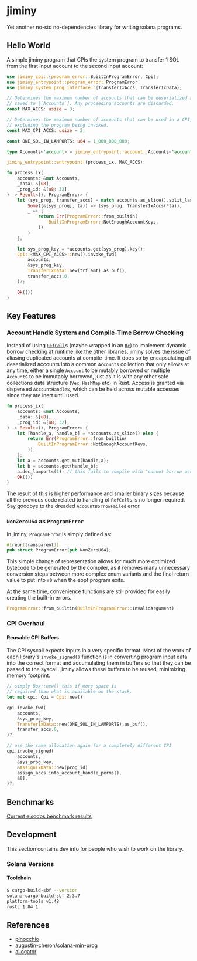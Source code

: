 # jiminy

Yet another no-std no-dependencies library for writing solana programs.

## Hello World

A simple jiminy program that CPIs the system program to transfer 1 SOL from the first input account to the second input account:

```rust
use jiminy_cpi::{program_error::BuiltInProgramError, Cpi};
use jiminy_entrypoint::program_error::ProgramError;
use jiminy_system_prog_interface::{TransferIxAccs, TransferIxData};

// Determines the maximum number of accounts that can be deserialized and
// saved to [`Accounts`]. Any proceeding accounts are discarded.
const MAX_ACCS: usize = 3;

// Determines the maximum number of accounts that can be used in a CPI,
// excluding the program being invoked.
const MAX_CPI_ACCS: usize = 2;

const ONE_SOL_IN_LAMPORTS: u64 = 1_000_000_000;

type Accounts<'account> = jiminy_entrypoint::account::Accounts<'account, MAX_ACCS>;

jiminy_entrypoint::entrypoint!(process_ix, MAX_ACCS);

fn process_ix(
    accounts: &mut Accounts,
    _data: &[u8],
    _prog_id: &[u8; 32],
) -> Result<(), ProgramError> {
    let (sys_prog, transfer_accs) = match accounts.as_slice().split_last_chunk() {
        Some((&[sys_prog], ta)) => (sys_prog, TransferIxAccs(*ta)),
        _ => {
            return Err(ProgramError::from_builtin(
                BuiltInProgramError::NotEnoughAccountKeys,
            ))
        }
    };

    let sys_prog_key = *accounts.get(sys_prog).key();
    Cpi::<MAX_CPI_ACCS>::new().invoke_fwd(
        accounts,
        &sys_prog_key,
        TransferIxData::new(trf_amt).as_buf(),
        transfer_accs.0,
    )?;

    Ok(())
}
```

## Key Features

### Account Handle System and Compile-Time Borrow Checking

Instead of using [`RefCell`](https://doc.rust-lang.org/std/cell/struct.RefCell.html)s (maybe wrapped in an [`Rc`](https://doc.rust-lang.org/std/rc/struct.Rc.html)) to implement dynamic borrow checking at runtime
like the other libraries, jiminy solves the issue of aliasing duplicated accounts at compile-time. It does so
by encapsulating all deserialized accounts into a common `Accounts` collection that only allows
at any time, either a single `Account` to be mutably borrowed or multiple `Account`s to be immutably borrowed, just as it is
with any other safe collections data structure (`Vec`, `HashMap` etc) in Rust. Access is granted via dispensed `AccountHandle`s,
which can be held across mutable accesses since they are inert until used.

```rust
fn process_ix(
    accounts: &mut Accounts,
    _data: &[u8],
    _prog_id: &[u8; 32],
) -> Result<(), ProgramError> {
    let [handle_a, handle_b] = *accounts.as_slice() else {
        return Err(ProgramError::from_builtin(
            BuiltInProgramError::NotEnoughAccountKeys,
        ));
    };
    let a = accounts.get_mut(handle_a);
    let b = accounts.get(handle_b);
    a.dec_lamports(1); // this fails to compile with "cannot borrow accounts as immutable because it is also borrowed as mutable"
    Ok(())
}
```

The result of this is higher performance and smaller binary sizes because all the previous code
related to handling of `RefCell`s is no longer required. Say goodbye to the dreaded `AccountBorrowFailed` error.

### `NonZeroU64` as `ProgramError`

In jiminy, `ProgramError` is simply defined as:

```rust
#[repr(transparent)]
pub struct ProgramError(pub NonZeroU64);
```

This simple change of representation allows for much more optimized bytecode to be generated by the compiler,
as it removes many unnecessary conversion steps between more complex enum variants and the final return value
to put into `r0` when the ebpf program exits.

At the same time, convenience functions are still provided for easily creating the built-in errors.

```rust
ProgramError::from_builtin(BuiltInProgramError::InvalidArgument)
```

### CPI Overhaul

#### Reusable CPI Buffers

The CPI syscall expects inputs in a very specific format. Most of the work of each library's `invoke_signed()` function is in converting program input data
into the correct format and accumulating them in buffers so that they can be passed to the syscall. jiminy allows these buffers to be reused, minimizing
memory footprint.

```rust
// simply Box::new() this if more space is
// required than what is available on the stack.
let mut cpi: Cpi = Cpi::new();

cpi.invoke_fwd(
    accounts,
    &sys_prog_key,
    TransferIxData::new(ONE_SOL_IN_LAMPORTS).as_buf(),
    transfer_accs.0,
)?;

// use the same allocation again for a completely different CPI
cpi.invoke_signed(
    accounts,
    &sys_prog_key,
    &AssignIxData::new(prog_id)
    assign_accs.into_account_handle_perms(),
    &[],
)?;
```

## Benchmarks

[Current eisodos benchmark results](https://github.com/febo/eisodos)

## Development

This section contains dev info for people who wish to work on the library.

### Solana Versions

#### Toolchain

```sh
$ cargo-build-sbf --version
solana-cargo-build-sbf 2.3.7
platform-tools v1.48
rustc 1.84.1
```

## References

- [pinocchio](https://github.com/febo/pinocchio)
- [augustin-cheron/solana-min-prog](https://github.com/augustin-cheron/solana-min-prog)
- [allogator](https://github.com/cavemanloverboy/allogator)
